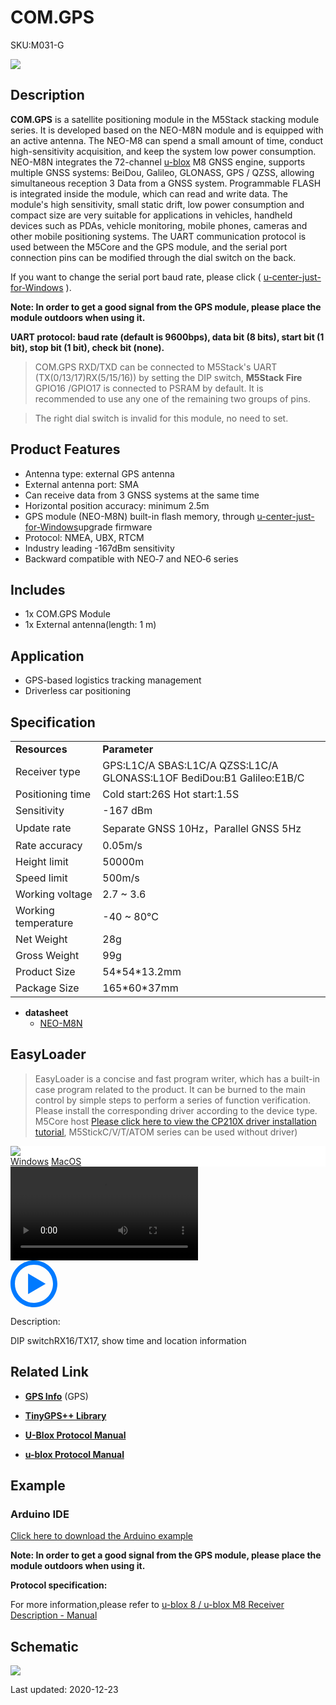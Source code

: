 # COM.GPS

<el-tag effect="plain">SKU:M031-G</el-tag>

<div class="product_pic"><img src="assets/img/product_pics/module/com.x_gps/comx_gps.webp"></div>

## Description

**COM.GPS** is a satellite positioning module in the M5Stack stacking module series. It is developed based on the NEO-M8N module and is equipped with an active antenna. The NEO-M8 can spend a small amount of time, conduct high-sensitivity acquisition, and keep the system low power consumption. NEO-M8N integrates the 72-channel [u-blox](https://www.u-blox.com) M8 GNSS engine, supports multiple GNSS systems: BeiDou, Galileo, GLONASS, GPS / QZSS, allowing simultaneous reception 3 Data from a GNSS system. Programmable FLASH is integrated inside the module, which can read and write data. The module's high sensitivity, small static drift, low power consumption and compact size are very suitable for applications in vehicles, handheld devices such as PDAs, vehicle monitoring, mobile phones, cameras and other mobile positioning systems. The UART communication protocol is used between the M5Core and the GPS module, and the serial port connection pins can be modified through the dial switch on the back.

If you want to change the serial port baud rate, please click ( [u-center-just-for-Windows](https://www.u-blox.com/en/product/u-center-windows) ).

**Note: In order to get a good signal from the GPS module, please place the module outdoors when using it.**

**UART protocol: baud rate (default is 9600bps), data bit (8 bits), start bit (1 bit), stop bit (1 bit), check bit (none).**

>COM.GPS RXD/TXD can be connected to M5Stack's UART (TX(0/13/17)RX(5/15/16)) by setting the DIP switch, **M5Stack Fire** GPIO16 /GPIO17 is connected to PSRAM by default. It is recommended to use any one of the remaining two groups of pins.

>The right dial switch is invalid for this module, no need to set.

## Product Features

- Antenna type: external GPS antenna
- External antenna port: SMA
- Can receive data from 3 GNSS systems at the same time
- Horizontal position accuracy: minimum 2.5m
- GPS module (NEO-M8N) built-in flash memory, through [u-center-just-for-Windows](https://www.u-blox.com/en/product/u-center-windows)upgrade firmware
- Protocol: NMEA, UBX, RTCM
- Industry leading -167dBm sensitivity
- Backward compatible with NEO‑7 and NEO‑6 series

## Includes

-  1x COM.GPS Module
-  1x External antenna(length: 1 m)

## Application

- GPS-based logistics tracking management
- Driverless car positioning

## Specification

<table>
   <tr style="font-weight:bold">
      <td>Resources</td>
      <td>Parameter</td>
   </tr>
   <tr>
      <td>Receiver type</td>
      <td>GPS:L1C/A SBAS:L1C/A QZSS:L1C/A GLONASS:L1OF BediDou:B1 Galileo:E1B/C</td>
   </tr>
   <tr>
      <td>Positioning time</td>
      <td>Cold start:26S Hot start:1.5S </td>
   </tr>
   <tr>
      <td>Sensitivity</td>
      <td>-167 dBm</td>
   </tr>
   <tr>
      <td>Update rate</td>
      <td>Separate GNSS 10Hz，Parallel GNSS 5Hz</td>
   </tr>
   <tr>
      <td>Rate accuracy</td>
      <td>0.05m/s</td>
   </tr>
   <tr>
      <td>Height limit</td>
      <td>50000m</td>
   </tr>
   <tr>
      <td>Speed limit</td>
      <td>500m/s</td>
   </tr>
   <tr>
      <td>Working voltage</td>
      <td>2.7 ~ 3.6</td>
   </tr>
   <tr>
      <td>Working temperature</td>
      <td>-40 ~ 80°C</td>
   </tr>
   <tr>
      <td>Net Weight</td>
      <td>28g</td>
   </tr>
   <tr>
      <td>Gross Weight</td>
      <td>99g</td>
   </tr>
   <tr>
      <td>Product Size</td>
      <td>54*54*13.2mm</td>
   </tr>
   <tr>
      <td>Package Size</td>
      <td>165*60*37mm</td>
   </tr>
 </table>

- **datasheet**
   - [NEO-M8N](https://m5stack.oss-cn-shenzhen.aliyuncs.com/resource/docs/datasheet/module/NEO-M8-FW3_DataSheet_en.pdf)

## EasyLoader

>EasyLoader is a concise and fast program writer, which has a built-in case program related to the product. It can be burned to the main control by simple steps to perform a series of function verification. Please install the corresponding driver according to the device type. M5Core host [Please click here to view the CP210X driver installation tutorial](en/arduino/arduino_development), M5StickC/V/T/ATOM series can be used without driver)

<div class="easyloader-box">
    <div style="background-color:white;">
        <div><img src="https://m5stack.oss-cn-shenzhen.aliyuncs.com/image/easyloader_intro.webp"></div>
        <div class="easyloader-btn">
            <a href="https://m5stack.oss-cn-shenzhen.aliyuncs.com/EasyLoader/Windows/MODULE/EasyLoader_COM_GPS.exe">Windows</a>
            <a href="https://m5stack.oss-cn-shenzhen.aliyuncs.com/EasyLoader/MacOS/MODULE/EasyLoader_COMX_GPS_for_M5Core.dmg">MacOS</a>
        </div>
    </div>
    <div>
        <video id="example_video" controls>
            <source src="https://m5stack.oss-cn-shenzhen.aliyuncs.com/video/Product_example_video/Module/COM.GPS.mp4" type="video/mp4">
        </video>
        <div class="easyloader-mask">
        <a>
            <svg id="play-btn" t="1583228776634" class="icon" viewBox="0 0 1024 1024" version="1.1" xmlns="http://www.w3.org/2000/svg" p-id="4152" width="75" height="75"><path d="M512 0C229.216 0 0 229.216 0 512s229.216 512 512 512 512-229.216 512-512S794.784 0 512 0z m0 928C282.24 928 96 741.76 96 512S282.24 96 512 96s416 186.24 416 416-186.24 416-416 416zM384 288l384 224-384 224z" p-id="4153" fill="#007aff"></path></svg></a>
            <p>Description:</p>
            <p>DIP switchRX16/TX17, show time and location information </p>
        </div>
    </div>
</div>

## Related Link

- **[GPS Info](https://www.u-blox.com/zh/product/neo-m8-series)** (GPS)

- **[TinyGPS++ Library](http://arduiniana.org/libraries/tinygpsplus/)**

- **[U-Blox Protocol Manual](https://m5stack.oss-cn-shenzhen.aliyuncs.com/resource/docs/datasheet/module/u-blox8-M8_ReceiverDescrProtSpec_en.pdf)**

- **[u-blox Protocol Manual](https://m5stack.oss-cn-shenzhen.aliyuncs.com/resource/docs/datasheet/module/u-blox8-M8_ReceiverDescrProtSpec_en.pdf)**

## Example

### Arduino IDE

[Click here to download the Arduino example](https://github.com/m5stack/M5-ProductExampleCodes/tree/master/Module/COMX_GPS)

**Note: In order to get a good signal from the GPS module, please place the module outdoors when using it.**

**Protocol specification:**

For more information,please refer to [u-blox 8 / u-blox M8 Receiver Description - Manual](https://www.u-blox.com/sites/default/files/products/documents/u-blox8-M8_ReceiverDescrProtSpec_%28UBX-13003221%29_Public.pdf)

## Schematic

<img src="assets/img/product_pics/module/com.x_gps/com.x_gps_sch.webp">

<el-divider content-position="right">Last updated: 2020-12-23</el-divider>

<script>

   var purchase_link = 'https://m5stack.com/collections/m5-module/products/com-gps-module-neo-m8n-with-antenna';

   anchor_search(purchase_link);
   scrollFunc();

</script>
